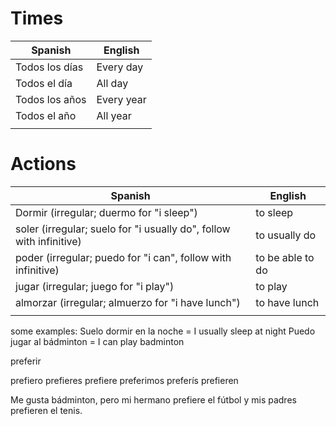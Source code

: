 # Times

| Spanish        | English    |
| -------------- | ---------- |
| Todos los días | Every day  |
| Todos el día   | All day    |
| Todos los años | Every year |
| Todos el año   | All year   |
|                |            |
# Actions

| Spanish                                                             | English          |
| ------------------------------------------------------------------- | ---------------- |
| Dormir (irregular; duermo for "i sleep")                            | to sleep         |
| soler (irregular; suelo for "i usually do", follow with infinitive) | to usually do    |
| poder (irregular; puedo for "i can", follow with infinitive)        | to be able to do |
| jugar (irregular; juego for "i play")                               | to play          |
| almorzar (irregular; almuerzo for "i have lunch")                   | to have lunch    |
|                                                                     |                  |

some examples:
Suelo dormir en la noche = I usually sleep at night
Puedo jugar al bádminton = I can play badminton

preferir

prefiero
prefieres
prefiere
preferimos
preferís
prefieren

Me gusta bádminton, pero mi hermano prefiere el fútbol y mis padres prefieren el tenis.
